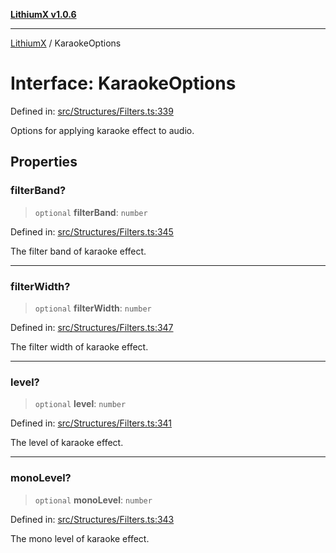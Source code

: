 [**LithiumX v1.0.6**](../README.md)

***

[LithiumX](../globals.md) / KaraokeOptions

# Interface: KaraokeOptions

Defined in: [src/Structures/Filters.ts:339](https://github.com/anantix-network/LithiumX/blob/50b399548f48d78c1c57a0dfe99d487d3da44bc6/src/Structures/Filters.ts#L339)

Options for applying karaoke effect to audio.

## Properties

### filterBand?

> `optional` **filterBand**: `number`

Defined in: [src/Structures/Filters.ts:345](https://github.com/anantix-network/LithiumX/blob/50b399548f48d78c1c57a0dfe99d487d3da44bc6/src/Structures/Filters.ts#L345)

The filter band of karaoke effect.

***

### filterWidth?

> `optional` **filterWidth**: `number`

Defined in: [src/Structures/Filters.ts:347](https://github.com/anantix-network/LithiumX/blob/50b399548f48d78c1c57a0dfe99d487d3da44bc6/src/Structures/Filters.ts#L347)

The filter width of karaoke effect.

***

### level?

> `optional` **level**: `number`

Defined in: [src/Structures/Filters.ts:341](https://github.com/anantix-network/LithiumX/blob/50b399548f48d78c1c57a0dfe99d487d3da44bc6/src/Structures/Filters.ts#L341)

The level of karaoke effect.

***

### monoLevel?

> `optional` **monoLevel**: `number`

Defined in: [src/Structures/Filters.ts:343](https://github.com/anantix-network/LithiumX/blob/50b399548f48d78c1c57a0dfe99d487d3da44bc6/src/Structures/Filters.ts#L343)

The mono level of karaoke effect.

